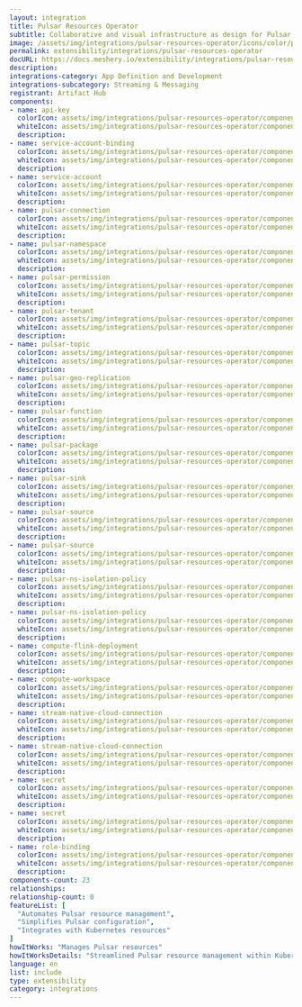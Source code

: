 ```yaml
---
layout: integration
title: Pulsar Resources Operator
subtitle: Collaborative and visual infrastructure as design for Pulsar Resources Operator
image: /assets/img/integrations/pulsar-resources-operator/icons/color/pulsar-resources-operator-color.svg
permalink: extensibility/integrations/pulsar-resources-operator
docURL: https://docs.meshery.io/extensibility/integrations/pulsar-resources-operator
description: 
integrations-category: App Definition and Development
integrations-subcategory: Streaming & Messaging
registrant: Artifact Hub
components: 
- name: api-key
  colorIcon: assets/img/integrations/pulsar-resources-operator/components/api-key/icons/color/api-key-color.svg
  whiteIcon: assets/img/integrations/pulsar-resources-operator/components/api-key/icons/white/api-key-white.svg
  description: 
- name: service-account-binding
  colorIcon: assets/img/integrations/pulsar-resources-operator/components/service-account-binding/icons/color/service-account-binding-color.svg
  whiteIcon: assets/img/integrations/pulsar-resources-operator/components/service-account-binding/icons/white/service-account-binding-white.svg
  description: 
- name: service-account
  colorIcon: assets/img/integrations/pulsar-resources-operator/components/service-account/icons/color/service-account-color.svg
  whiteIcon: assets/img/integrations/pulsar-resources-operator/components/service-account/icons/white/service-account-white.svg
  description: 
- name: pulsar-connection
  colorIcon: assets/img/integrations/pulsar-resources-operator/components/pulsar-connection/icons/color/pulsar-connection-color.svg
  whiteIcon: assets/img/integrations/pulsar-resources-operator/components/pulsar-connection/icons/white/pulsar-connection-white.svg
  description: 
- name: pulsar-namespace
  colorIcon: assets/img/integrations/pulsar-resources-operator/components/pulsar-namespace/icons/color/pulsar-namespace-color.svg
  whiteIcon: assets/img/integrations/pulsar-resources-operator/components/pulsar-namespace/icons/white/pulsar-namespace-white.svg
  description: 
- name: pulsar-permission
  colorIcon: assets/img/integrations/pulsar-resources-operator/components/pulsar-permission/icons/color/pulsar-permission-color.svg
  whiteIcon: assets/img/integrations/pulsar-resources-operator/components/pulsar-permission/icons/white/pulsar-permission-white.svg
  description: 
- name: pulsar-tenant
  colorIcon: assets/img/integrations/pulsar-resources-operator/components/pulsar-tenant/icons/color/pulsar-tenant-color.svg
  whiteIcon: assets/img/integrations/pulsar-resources-operator/components/pulsar-tenant/icons/white/pulsar-tenant-white.svg
  description: 
- name: pulsar-topic
  colorIcon: assets/img/integrations/pulsar-resources-operator/components/pulsar-topic/icons/color/pulsar-topic-color.svg
  whiteIcon: assets/img/integrations/pulsar-resources-operator/components/pulsar-topic/icons/white/pulsar-topic-white.svg
  description: 
- name: pulsar-geo-replication
  colorIcon: assets/img/integrations/pulsar-resources-operator/components/pulsar-geo-replication/icons/color/pulsar-geo-replication-color.svg
  whiteIcon: assets/img/integrations/pulsar-resources-operator/components/pulsar-geo-replication/icons/white/pulsar-geo-replication-white.svg
  description: 
- name: pulsar-function
  colorIcon: assets/img/integrations/pulsar-resources-operator/components/pulsar-function/icons/color/pulsar-function-color.svg
  whiteIcon: assets/img/integrations/pulsar-resources-operator/components/pulsar-function/icons/white/pulsar-function-white.svg
  description: 
- name: pulsar-package
  colorIcon: assets/img/integrations/pulsar-resources-operator/components/pulsar-package/icons/color/pulsar-package-color.svg
  whiteIcon: assets/img/integrations/pulsar-resources-operator/components/pulsar-package/icons/white/pulsar-package-white.svg
  description: 
- name: pulsar-sink
  colorIcon: assets/img/integrations/pulsar-resources-operator/components/pulsar-sink/icons/color/pulsar-sink-color.svg
  whiteIcon: assets/img/integrations/pulsar-resources-operator/components/pulsar-sink/icons/white/pulsar-sink-white.svg
  description: 
- name: pulsar-source
  colorIcon: assets/img/integrations/pulsar-resources-operator/components/pulsar-source/icons/color/pulsar-source-color.svg
  whiteIcon: assets/img/integrations/pulsar-resources-operator/components/pulsar-source/icons/white/pulsar-source-white.svg
  description: 
- name: pulsar-source
  colorIcon: assets/img/integrations/pulsar-resources-operator/components/pulsar-source/icons/color/pulsar-source-color.svg
  whiteIcon: assets/img/integrations/pulsar-resources-operator/components/pulsar-source/icons/white/pulsar-source-white.svg
  description: 
- name: pulsar-ns-isolation-policy
  colorIcon: assets/img/integrations/pulsar-resources-operator/components/pulsar-ns-isolation-policy/icons/color/pulsar-ns-isolation-policy-color.svg
  whiteIcon: assets/img/integrations/pulsar-resources-operator/components/pulsar-ns-isolation-policy/icons/white/pulsar-ns-isolation-policy-white.svg
  description: 
- name: pulsar-ns-isolation-policy
  colorIcon: assets/img/integrations/pulsar-resources-operator/components/pulsar-ns-isolation-policy/icons/color/pulsar-ns-isolation-policy-color.svg
  whiteIcon: assets/img/integrations/pulsar-resources-operator/components/pulsar-ns-isolation-policy/icons/white/pulsar-ns-isolation-policy-white.svg
  description: 
- name: compute-flink-deployment
  colorIcon: assets/img/integrations/pulsar-resources-operator/components/compute-flink-deployment/icons/color/compute-flink-deployment-color.svg
  whiteIcon: assets/img/integrations/pulsar-resources-operator/components/compute-flink-deployment/icons/white/compute-flink-deployment-white.svg
  description: 
- name: compute-workspace
  colorIcon: assets/img/integrations/pulsar-resources-operator/components/compute-workspace/icons/color/compute-workspace-color.svg
  whiteIcon: assets/img/integrations/pulsar-resources-operator/components/compute-workspace/icons/white/compute-workspace-white.svg
  description: 
- name: stream-native-cloud-connection
  colorIcon: assets/img/integrations/pulsar-resources-operator/components/stream-native-cloud-connection/icons/color/stream-native-cloud-connection-color.svg
  whiteIcon: assets/img/integrations/pulsar-resources-operator/components/stream-native-cloud-connection/icons/white/stream-native-cloud-connection-white.svg
  description: 
- name: stream-native-cloud-connection
  colorIcon: assets/img/integrations/pulsar-resources-operator/components/stream-native-cloud-connection/icons/color/stream-native-cloud-connection-color.svg
  whiteIcon: assets/img/integrations/pulsar-resources-operator/components/stream-native-cloud-connection/icons/white/stream-native-cloud-connection-white.svg
  description: 
- name: secret
  colorIcon: assets/img/integrations/pulsar-resources-operator/components/secret/icons/color/secret-color.svg
  whiteIcon: assets/img/integrations/pulsar-resources-operator/components/secret/icons/white/secret-white.svg
  description: 
- name: secret
  colorIcon: assets/img/integrations/pulsar-resources-operator/components/secret/icons/color/secret-color.svg
  whiteIcon: assets/img/integrations/pulsar-resources-operator/components/secret/icons/white/secret-white.svg
  description: 
- name: role-binding
  colorIcon: assets/img/integrations/pulsar-resources-operator/components/role-binding/icons/color/role-binding-color.svg
  whiteIcon: assets/img/integrations/pulsar-resources-operator/components/role-binding/icons/white/role-binding-white.svg
  description: 
components-count: 23
relationships: 
relationship-count: 0
featureList: [
  "Automates Pulsar resource management",
  "Simplifies Pulsar configuration",
  "Integrates with Kubernetes resources"
]
howItWorks: "Manages Pulsar resources"
howItWorksDetails: "Streamlined Pulsar resource management within Kubernetes"
language: en
list: include
type: extensibility
category: integrations
---
```

